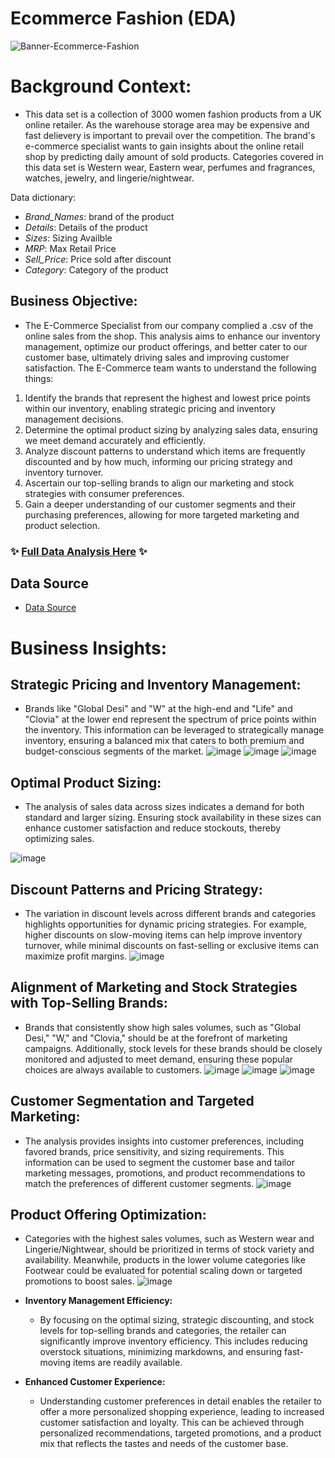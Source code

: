 # Ecommerce Fashion (EDA)

![Banner-Ecommerce-Fashion](https://github.com/NumberHumanoid/Ecom-Fashion-pj/assets/149428916/7992c127-eb8a-4961-8941-1ad06b0e67c4)

# Background Context: 
- This data set is a collection of 3000 women fashion products from a UK online retailer. As the warehouse storage area may be expensive and fast delievery is important to prevail over the competition. The brand's e-commerce specialist wants to gain insights about the online retail shop by predicting daily amount of sold products. Categories covered in this data set is Western wear, Eastern wear, perfumes and fragrances, watches, jewelry, and lingerie/nightwear.

Data dictionary:
  - *Brand_Names*: brand of the product
  - *Details*: Details of the product
  - *Sizes*: Sizing Availble 
  - *MRP*: Max Retail Price
  - *Sell_Price*: Price sold after discount
  - *Category*: Category of the product


 ## Business Objective:
 - The E-Commerce Specialist from our company complied a .csv of the online sales from the shop. This analysis aims to enhance our inventory management, optimize our product offerings, and better cater to our customer base, ultimately driving sales and improving customer satisfaction. The E-Commerce team wants to understand the following things: 
  1. Identify the brands that represent the highest and lowest price points within our inventory, enabling strategic pricing and inventory management decisions.
  2. Determine the optimal product sizing by analyzing sales data, ensuring we meet demand accurately and efficiently.
  3. Analyze discount patterns to understand which items are frequently discounted and by how much, informing our pricing strategy and inventory turnover.
  4. Ascertain our top-selling brands to align our marketing and stock strategies with consumer preferences.
  5. Gain a deeper understanding of our customer segments and their purchasing preferences, allowing for more targeted marketing and product selection.

 
### ✨ [Full Data Analysis Here](https://rpubs.com/numberhumanoid/1151540) ✨

## Data Source
- [Data Source]()

# Business Insights: 

## **Strategic Pricing and Inventory Management:**
  - Brands like "Global Desi" and "W" at the high-end and "Life" and "Clovia" at the lower end represent the spectrum of price points within the inventory. This information can be leveraged to strategically manage inventory, ensuring a balanced mix that caters to both premium and budget-conscious segments of the market.
![image](https://github.com/NumberHumanoid/E-Commerce-Fashion-Retail-EDA-/assets/149428916/754c62f5-b7d2-46d5-b064-ba14894b3087)
![image](https://github.com/NumberHumanoid/E-Commerce-Fashion-Retail-EDA-/assets/149428916/a6593d35-ffed-48a9-857c-1b4335734cc6)
![image](https://github.com/NumberHumanoid/E-Commerce-Fashion-Retail-EDA-/assets/149428916/37a88625-c8cb-4d09-a5d3-45d3b2396f3d)

## **Optimal Product Sizing:**
  - The analysis of sales data across sizes indicates a demand for both standard and larger sizing. Ensuring stock availability in these sizes can enhance customer satisfaction and reduce stockouts, thereby optimizing sales.

![image](https://github.com/NumberHumanoid/E-Commerce-Fashion-Retail-EDA-/assets/149428916/d2a339b3-1f32-4912-84cf-e5a517920e48)

## **Discount Patterns and Pricing Strategy:**
  - The variation in discount levels across different brands and categories highlights opportunities for dynamic pricing strategies. For example, higher discounts on slow-moving items can help improve inventory turnover, while minimal discounts on fast-selling or exclusive items can maximize profit margins.
![image](https://github.com/NumberHumanoid/E-Commerce-Fashion-Retail-EDA-/assets/149428916/c81c0774-a808-46fd-b538-ebb070c61ef3)


## **Alignment of Marketing and Stock Strategies with Top-Selling Brands:**
  - Brands that consistently show high sales volumes, such as "Global Desi," "W," and "Clovia," should be at the forefront of marketing campaigns. Additionally, stock levels for these brands should be closely monitored and adjusted to meet demand, ensuring these popular choices are always available to customers.
![image](https://github.com/NumberHumanoid/E-Commerce-Fashion-Retail-EDA-/assets/149428916/c53bf087-da04-426b-bec0-cebc818213ff)
![image](https://github.com/NumberHumanoid/E-Commerce-Fashion-Retail-EDA-/assets/149428916/e23d36ad-b45e-4001-8d57-b1067ea73445)
![image](https://github.com/NumberHumanoid/E-Commerce-Fashion-Retail-EDA-/assets/149428916/3c0ca85e-5b8d-49ed-af98-3d4ef0302920)


## **Customer Segmentation and Targeted Marketing:**
  - The analysis provides insights into customer preferences, including favored brands, price sensitivity, and sizing requirements. This information can be used to segment the customer base and tailor marketing messages, promotions, and product recommendations to match the preferences of different customer segments.
![image](https://github.com/NumberHumanoid/E-Commerce-Fashion-Retail-EDA-/assets/149428916/effd08b0-b8b0-4d62-b9b3-652461412f55)


## **Product Offering Optimization:**
  - Categories with the highest sales volumes, such as Western wear and Lingerie/Nightwear, should be prioritized in terms of stock variety and availability. Meanwhile, products in the lower volume categories like Footwear could be evaluated for potential scaling down or targeted promotions to boost sales.
![image](https://github.com/NumberHumanoid/E-Commerce-Fashion-Retail-EDA-/assets/149428916/8dedd6ee-9999-4080-a6c4-231e5e142800)


- **Inventory Management Efficiency:**
  - By focusing on the optimal sizing, strategic discounting, and stock levels for top-selling brands and categories, the retailer can significantly improve inventory efficiency. This includes reducing overstock situations, minimizing markdowns, and ensuring fast-moving items are readily available.

- **Enhanced Customer Experience:**
  - Understanding customer preferences in detail enables the retailer to offer a more personalized shopping experience, leading to increased customer satisfaction and loyalty. This can be achieved through personalized recommendations, targeted promotions, and a product mix that reflects the tastes and needs of the customer base.
